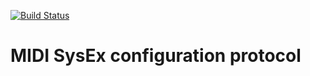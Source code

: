 [![Build Status](https://travis-ci.org/paradajz/sysex-conf.svg?branch=master)](https://travis-ci.org/paradajz/sysex-conf)

# MIDI SysEx configuration protocol
